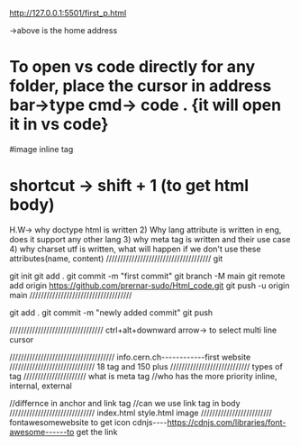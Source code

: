 http://127.0.0.1:5501/first_p.html

->above is the home address

# To open vs code directly for any folder, place the cursor in address bar->type cmd-> code . {it will open it in vs code}

#image inline tag

# shortcut -> shift + 1 (to get html body)

H.W-> why doctype html is written
2) Why lang attribute is written in eng, does it support any other lang
3) why meta tag is written and their use case
4)  why charset utf is written, what will happen if we don't use these attributes(name, content) 
/////////////////////////////////////
git 

git init
git add .
git commit -m "first commit"
git branch -M main
git remote add origin https://github.com/prernar-sudo/Html_code.git
git push -u origin main
////////////////////////////////////

git add .
git commit -m "newly added commit"
git push

/////////////////////////////////
ctrl+alt+downward arrow-> to select multi line cursor

/////////////////////////////////////
info.cern.ch------------first website
//////////////////////////////
18 tag and 150 plus
////////////////////////////
types of tag
//////////////////////
what is meta tag
//who has the more priority inline, internal, external

//differnce in anchor and link tag
//can we use link tag in body
//////////////////////////////
index.html
style.html
image
/////////////////////////
fontawesomewebsite to get icon
cdnjs----https://cdnjs.com/libraries/font-awesome------to get the link





